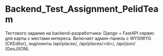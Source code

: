 # Backend_Test_Assignment_PelidTeam
Тестового задание на backend-разработчика: Django + FastAPI сервис для карты с местами интереса. Включает админ-панель с WYSIWYG (CKEditor), эндпоинты /api/places/, /api/places/&lt;id>/, /api/json/ (GeoJSON).
